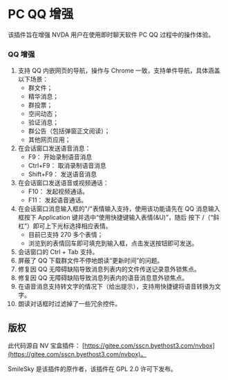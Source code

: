 # PC QQ 增强

该插件旨在增强 NVDA 用户在使用即时聊天软件 PC QQ 过程中的操作体验。

### QQ 增强
1. 支持 QQ 内嵌网页的导航，操作与 Chrome 一致，支持单件导航，具体涵盖以下场景：
    - 群文件；
    - 精华消息；
    - 群投票；
    - 空间动态；
    - 验证消息；
    - 群公告（包括弹窗正文阅读）；
    - 其他网页应用；
2. 在会话窗口发送语音消息：
    * F9： 开始录制语音消息
    * Ctrl+F9： 取消录制语音消息
    * Shift+F9： 发送语音消息
3. 在会话窗口发送语音或视频通话：
    * F10： 发起视频通话。
    * F11： 发起语音通话。
4. 在会话窗口消息输入框的"/"表情输入支持，使用该功能请先在 QQ 消息输入框按下 Application 键并选中“使用快捷键输入表情(&U)”，随后 按下 /（“斜杠”）即可上下光标选择相应表情。
    - 目前已支持 270 多个表情；
    - 浏览到的表情回车即可填充到输入框，点击发送按钮即可发送。
5. 会话窗口的 Ctrl + Tab 支持。
6. 屏蔽了 QQ 下载群文件不停地朗读“更新时间”的问题。
7. 修复因 QQ 无障碍缺陷导致消息列表内的文件传送记录意外锁焦点。
8. 修复因 QQ 无障碍缺陷导致消息列表内的语音消息意外锁焦点。
9. 在语音消息支持转文字的情况下（给出提示），支持用快捷键将语音转换为文字。
10. 朗读对话框时过滤掉了一些冗余控件。

## 版权

此代码源自 NV 宝盒插件： [https://gitee.com/sscn.byethost3.com/nvbox](https://gitee.com/sscn.byethost3.com/nvbox)。

SmileSky 是该插件的原作者，该插件在 GPL 2.0 许可下发布。
